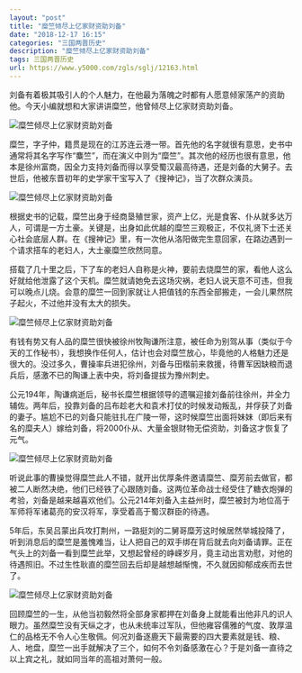 ```yaml
---
layout: "post"
title: "糜竺倾尽上亿家财资助刘备"
date: "2018-12-17 16:15"
categories: "三国两晋历史"
description: "糜竺倾尽上亿家财资助刘备"
tags: 三国两晋历史
url: https://www.y5000.com/zgls/sglj/12163.html
---
```






刘备有着极其吸引人的个人魅力，在他最为落魄之时都有人愿意倾家荡产的资助他。今天小编就想和大家讲讲糜竺，他曾倾尽上亿家财资助刘备。

![糜竺倾尽上亿家财资助刘备](/uploads/allimg/170204/6-1F204103421953.JPG)

糜竺，字子仲，籍贯是现在的江苏连云港一带。首先他的名字就很有意思，史书中通常将其名字写作“麋竺”，而在演义中则为“糜竺”。其次他的经历也很有意思，他本是徐州富商，因全力支持刘备而得以享受蜀汉最高待遇，还是刘备的大舅子。去世后，他被东晋初年的史学家干宝写入了《搜神记》，当了次群众演员。

![糜竺倾尽上亿家财资助刘备](/uploads/allimg/170204/6-1F2041035455c.JPG)

根据史书的记载，糜竺出身于经商垦殖世家，资产上亿，光是食客、仆从就多达万人，可谓是一方土豪。关键是，出身如此优越的糜竺三观极正，不仅礼贤下士还关心社会底层人群。在《搜神记》里，有一次他从洛阳做完生意回家，在路边遇到一个请求搭车的老妇人，大土豪糜竺欣然同意。

搭载了几十里之后，下了车的老妇人自称是火神，要前去烧糜竺的家，看他人这么好就给他泄露了这个天机。糜竺就请她免去这场灾祸，老妇人说天意不可违，但我可以晚点儿烧。会意的糜竺一回到家就让人把值钱的东西全部搬走，一会儿果然院子起火，不过他并没有太大的损失。

![糜竺倾尽上亿家财资助刘备](/uploads/allimg/170204/6-1F20410361b24.JPG)

有钱有势又有人品的糜竺很快被徐州牧陶谦所注意，被任命为别驾从事（类似于今天的工作秘书），我想换作任何人，估计也会对糜竺放心，毕竟他的人格魅力还是很大的。没过多久，曹操率兵进犯徐州，刘备与田楷前来救援，待曹军因缺粮而退兵后，感激不已的陶谦上表中央，将刘备提拔为豫州刺史。

公元194年，陶谦病逝后，秘书长糜竺根据领导的遗嘱迎接刘备前往徐州，并全力辅佐。两年后，投靠刘备的吕布趁老大和袁术打仗的时候发动叛乱，并俘获了刘备的妻子。尴尬不已的刘备只能驻扎在广陵一带，这时候糜竺出面将妹妹（即后来有名的糜夫人）嫁给刘备，将2000仆从、大量金银财物无偿资助，刘备这才恢复了元气。

![糜竺倾尽上亿家财资助刘备](/uploads/allimg/170204/6-1F204103F1323.JPG)

听说此事的曹操觉得糜竺此人不错，就开出优厚条件邀请糜竺、糜芳前去做官，都被二人断然决绝，他们已经铁了心跟随刘备。这两位革命战士经受住了糖衣炮弹的考验，刘备是越来越喜欢他们。公元214年刘备入主益州时，糜竺被封为地位高于军师将军诸葛亮的安汉将军，享受着高于蜀汉群臣的待遇。

5年后，东吴吕蒙出兵攻打荆州，一路挺刘的二舅哥糜芳这时候居然举城投降了，听到消息后的糜竺是羞愧难当，让人把自己的双手绑在背后就去向刘备请罪。正在气头上的刘备一看到糜竺此举，又想起曾经的峥嵘岁月，竟主动出言劝慰，对他的待遇照旧。不过生性耿直的糜竺回去后却是越想越惭愧，不久就因抑郁成疾而去世了。

![糜竺倾尽上亿家财资助刘备](/uploads/allimg/170204/6-1F204103I9422.JPG)

回顾糜竺的一生，从他当初毅然将全部身家都押在刘备身上就能看出他非凡的识人眼力。虽然糜竺没有天纵之才，也从未统率过军队，但他雍容儒雅的气度、敦厚温仁的品格无不令人心生敬佩。何况刘备逐鹿天下最需要的四大要素就是钱、粮、人、地盘，糜竺一出手就解决了三个，如何不令刘备感激在心？于是刘备一直待之以上宾之礼，就如同当年的高祖对萧何一般。
